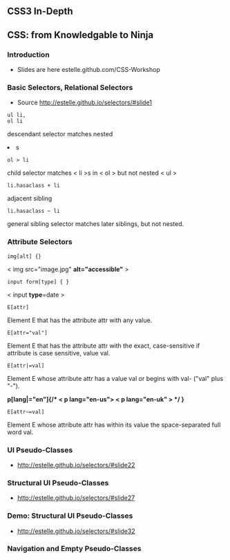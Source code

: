 ## __CSS3 In-Depth__

## CSS: from Knowledgable to Ninja

### Introduction

* Slides are here estelle.github.com/CSS-Workshop

### Basic Selectors, Relational Selectors

* Source  http://estelle.github.io/selectors/#slide1

```
ul li,
ol li
```

descendant selector matches nested <li>s 
```
ol > li
```

child selector matches < li >s in < ol > but not nested < ul >

```
li.hasaclass + li
```

adjacent sibling 

```
li.hasaclass ~ li
```

general sibling selector matches later siblings, but not nested. 

### Attribute Selectors

```
img[alt] {}
```

< img src="image.jpg" __alt="accessible"__ >

```
input form[type] { }
```

< input __type__=date >

```
E[attr]
```

Element E that has the attribute attr with any value.

```
E[attr="val"]
```
Element E that has the attribute attr with the exact, case-sensitive if attribute is case sensitive, value val.

```
E[attr|=val]
```

Element E whose attribute attr has a value val or begins with val- ("val" plus "-").

__p[lang|="en"]{/* < p lang="en-us">  < p lang="en-uk" > */ }__

```
E[attr~=val]
```

Element E whose attribute attr has within its value the space-separated full word val.

### UI Pseudo-Classes

* http://estelle.github.io/selectors/#slide22

### Structural UI Pseudo-Classes

* http://estelle.github.io/selectors/#slide27

### Demo: Structural UI Pseudo-Classes

* http://estelle.github.io/selectors/#slide32

### Navigation and Empty Pseudo-Classes





